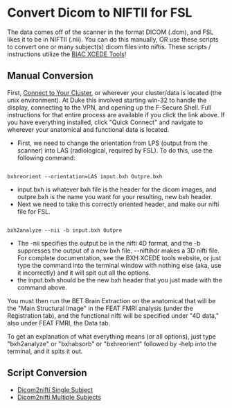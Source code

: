 # Convert Dicom to NIFTII for FSL

The data comes off of the scanner in the format DICOM (.dcm), and FSL likes it to be in NIFTII (.nii).  You can do this manually, OR use these scripts to convert one or many subject(s) dicom files into niftis.  These scripts / instructions utilize the [BIAC XCEDE Tools](http://www-calit2.nbirn.net/tools/bxh_tools/index.shtm)!

## Manual Conversion
First, [Connect to Your Cluster](connect-to-your-cluster.md), or wherever your cluster/data is located (the unix environment).  At Duke this involved starting win-32 to handle the display, connecting to the VPN, and opening up the F-Secure Shell.  Full instructions for that entire process are available if you click the link above.  If you have everything installed, click "Quick Connect" and navigate to wherever your anatomical and functional data is located.

  * First, we need to change the orientation from LPS (output from the scanner) into LAS (radiological, required by FSL).  To do this, use the following command:

<code bash>
bxhreorient --orientation=LAS input.bxh Outpre.bxh
</code>

  * input.bxh is whatever bxh file is the header for the dicom images, and outpre.bxh is the name you want for your resulting, new bxh header.
  * Next we need to take this correctly oriented header, and make our nifti file for FSL.

<code bash>
bxh2analyze --nii -b input.bxh Outpre
</code>

  * The -nii specifies the output be in the nifti 4D format, and the -b suppresses the output of a new bxh file. --niftihdr makes a 3D nifti file.  For complete documentation, see the BXH XCEDE tools website, or just type the command into the terminal window with nothing else (aka, use it incorrectly) and it will spit out all the options.
  * the input.bxh should be the new bxh header that you just made with the command above.

You must then run the BET Brain Extraction on the anatomical that will be the "Main Structural Image" in the FEAT FMRI analysis (under the Registration tab), and the functional nifti will be specified under "4D data," also under FEAT FMRI, the Data tab.

To get an explanation of what everything means (or all options), just type "bxh2analyze" or "bxhabsorb" or "bxhreorient" followed by -help into the terminal, and it spits it out.

## Script Conversion

 - [Dicom2nifti Single Subject](dicom2nifti-single-subject.md)
 - [Dicom2nifti Multiple Subjects](dicom2nifti-multiple-subjects.md)
